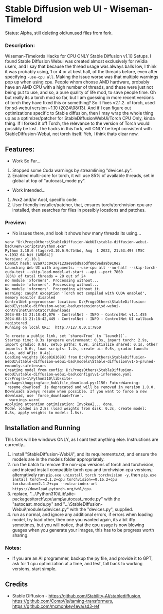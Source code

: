 # Stable Diffusion web UI - Wiseman-Timelord
Status: Alpha, still deleting old/unused files from fork.

### Description:
Wiseman-Timelords Hacks for CPU ONLY Stable Diffusion v1.10 Setups. I found Stable Diffusion Webui was created almost exclusively for nVidia users, and I say that because the thread usage was always balls low, I think it was probably using, 1 or 4 or at best half, of the threads before, even after specifying `-use-cpu all`. Making the issue worse was that multiple warnings pop up when using cpu.  People whom choose AMD hardware, probably have an AMD CPU with a high number of threads, and these were just not being put to use, and so, a pure quality of life mod, to save people time. Oh but really its a torch mod so far, but I am guessing in more recent versions of torch they have fixed this or something? So it fixes v2.1.2. of torch, used for sd-webui version ~1.10 (2024\08\13). And if I can figure out optimizations specific to Stable diffusion, then I may wrap the whole thing up as a optimizer/patcher for StableDiffusionWebUi/Torch CPU Only, kinda thing. If I forked it off Torch, the relevance to the version of Torch would possibly be lost. The hacks in this fork, will ONLY be kept consistent with StableDiffusion-Webui, not torch itself. Yeh, I think thats clear now.

## Features:
- Work So Far...
1. Stopped some Cuda warnings by streamlining "devices.py".
2. Enabled multi-core for torch, it will use 85% of available threads, set in global at top of "autocast_mode.py".
- Work Intended...
1. Avx2 and/or Aocl, specific code.
2. User friendly installer/patcher, that, ensures torch/torchvision cpu are installed, then searches for files in possibly locations and patches.

### Preview:
- No issues there, and look it shows how many threads its using...
```
venv "D:\ProgsOthers\StableDiffusion-WebUI\stable-diffusion-webui-bad\venv\Scripts\Python.exe"
Python 3.10.6 (tags/v3.10.6:9c7b4bd, Aug  1 2022, 21:53:49) [MSC v.1932 64 bit (AMD64)]
Version: v1.10.1
Commit hash: 82a973c04367123ae98bd9abdf80d9eda9b910e2
Launching Web UI with arguments: --use-cpu all --no-half --skip-torch-cuda-test --skip-load-model-at-start --api --port 7860
(85%) of total threads = 20 out of 24
no module 'xformers'. Processing without...
no module 'xformers'. Processing without...
No module 'xformers'. Proceeding without it.
Warning: caught exception 'Torch not compiled with CUDA enabled', memory monitor disabled
ControlNet preprocessor location: D:\ProgsOthers\StableDiffusion-WebUI\stable-diffusion-webui-bad\extensions\sd-webui-controlnet\annotator\downloads
2024-08-13 21:18:42,076 - ControlNet - INFO - ControlNet v1.1.455
2024-08-13 21:18:42,449 - ControlNet - INFO - ControlNet UI callback registered.
Running on local URL:  http://127.0.0.1:7860

To create a public link, set `share=True` in `launch()`.
Startup time: 8.3s (prepare environment: 0.3s, import torch: 2.9s, import gradio: 0.8s, setup paths: 0.9s, initialize shared: 0.1s, other imports: 0.6s, load scripts: 1.4s, create ui: 0.6s, gradio launch: 0.4s, add APIs: 0.4s).
Loading weights [6ce0161689] from D:\ProgsOthers\StableDiffusion-WebUI\stable-diffusion-webui-bad\models\Stable-diffusion\v1-5-pruned-emaonly.safetensors
Creating model from config: D:\ProgsOthers\StableDiffusion-WebUI\stable-diffusion-webui-bad\configs\v1-inference.yaml
C:\Progra~1\Python310\lib\site-packages\huggingface_hub\file_download.py:1150: FutureWarning: `resume_download` is deprecated and will be removed in version 1.0.0. Downloads always resume when possible. If you want to force a new download, use `force_download=True`.
  warnings.warn(
Applying attention optimization: InvokeAI... done.
Model loaded in 2.8s (load weights from disk: 0.3s, create model: 0.8s, apply weights to model: 1.6s).
```

## Installation and Running
This fork will be windows ONLY, as I cant test anything else. Instructions are currently...
1. install "StableDiffusion-WebUi", and its requirements.txt, and ensure the models are in the models folder appropriately.
2. run the batch to remove the non-cpu versions of torch and torchvision, and instead install compatible torch cpu and torchvision cpu versions; alternatively run `pip.exe uninstall torch torchvision -y`, then `pip.exe install torch==2.1.2+cpu torchvision==0.16.2+cpu torchaudio==2.1.2+cpu --extra-index-url https://download.pytorch.org/whl/cpu`. 
3. replace, "...\Python310\Lib\site-packages\torch\cpu\amp\autocast_mode.py" with the "autocast_mode.py" and "...\StableDiffusion-Webui\modules\devices.py" with the "devices.py", supplied.
4. run as normal, and ignore any additional errors, if errors when loading model, try load other, then one you wanted again, its a bit iffy sometimes, but you will notice, that the cpu usage is now blowing guages when you generate your images, this has to be progress worth sharing.

### Notes:
- If you are an AI programmer, backup the py file, and provide it to GPT, ask for 1 cpu optimization at a time, and test, fall back to working versions, start simple.

## Credits
- Stable Diffusion - https://github.com/Stability-AI/stablediffusion, https://github.com/CompVis/taming-transformers, https://github.com/mcmonkey4eva/sd3-ref

